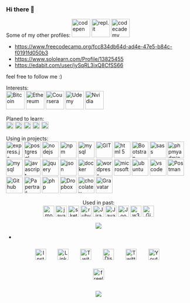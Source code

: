 ### Hi there 👋

Some of my other profiles:
<img src="https://www.vectorlogo.zone/logos/codepen/codepen-icon.svg" height="50" alt="codepen" />
<img src="https://www.vectorlogo.zone/logos/replit/replit-icon.svg" height="50" alt="repl.it" />
<img src="https://www.vectorlogo.zone/logos/codecademy/codecademy-ar21.svg" height="50" alt="codecademy" />
- https://www.freecodecamp.org/fcc834db64d-ad4e-47e5-b84c-f0191fd050b3
- https://www.sololearn.com/Profile/13825455
- https://edabit.com/user/jySqRL3ixQ8CfSS66


<!-- https://www.vectorlogo.zone/logos/codecademy/codecademy-icon.svg -->
<!-- https://www.vectorlogo.zone/logos/grasshopper/grasshopper-icon.svg -->

feel free to follow me :)

<!-- missing: Adobe, unreal-->



<p align="center">

<!-- 
<img src="https://www.vectorlogo.zone/logos/apple/apple-tile.svg" alt="apple" width="55" height="55"/> -->

</p>

<p>Interests: <br />
    <img src="https://www.vectorlogo.zone/logos/bitcoin/bitcoin-icon.svg" alt="Bitcoin" height="50" />
    <img src="https://www.vectorlogo.zone/logos/ethereum/ethereum-icon.svg" alt="Ethereum" height="50" />
    <img src="https://www.vectorlogo.zone/logos/coursera/coursera-icon.svg" alt="Coursera" height="50" />
    <img src="https://www.vectorlogo.zone/logos/udemy/udemy-icon.svg" alt="Udemy" height="50" />
    <img src="https://www.vectorlogo.zone/logos/nvidia/nvidia-icon.svg" alt="Nvidia" height="50" />
</p>


<p>Planed to learn:<br />
    <img src="https://www.vectorlogo.zone/logos/reactjs/reactjs-icon.svg" alt="react" height="20" />
    <img src="https://www.vectorlogo.zone/logos/vuejs/vuejs-ar21.svg" alt="Vuejs" height="20" />
    <img src="https://www.vectorlogo.zone/logos/angular/angular-icon.svg" alt="Angular" height="20" />
    <img src="https://www.vectorlogo.zone/logos/minecraft/minecraft-icon.svg" alt="Minecraft" height="20" />
    <img src="https://www.vectorlogo.zone/logos/unity3d/unity3d-icon.svg" alt="Unity" height="20" />
    <!-- <img src="https://www.vectorlogo.zone/logos/python/python-icon.svg" alt="python" width="55" height="55"/> -->
    <!-- <img src="https://www.vectorlogo.zone/logos/android/android-icon.svg" alt="android" width="55" height="55"/> -->
    <!-- <img src="https://www.vectorlogo.zone/logos/microsoft_azure/microsoft_azure-icon.svg" alt="azure" width="55" height="55"/>  -->
</p>

<p align="center">
<p>Using in projects:<br />
    <img src="https://www.vectorlogo.zone/logos/expressjs/expressjs-icon.svg" alt="express.js" height="45" />
    <img src="https://www.vectorlogo.zone/logos/postgresql/postgresql-icon.svg" alt="postgresql" height="45" />
    <img src="https://www.vectorlogo.zone/logos/nodejs/nodejs-icon.svg" alt="nodejs" height="45" />
    <img src="https://www.vectorlogo.zone/logos/npmjs/npmjs-ar21.svg" alt="npm" height="45" />
    <img src="https://www.vectorlogo.zone/logos/mysql/mysql-ar21.svg" alt="mysql" height="45" />
    <img src="https://www.vectorlogo.zone/logos/git-scm/git-scm-icon.svg" alt="GIT" height="45" />
    <img src="https://www.vectorlogo.zone/logos/w3_html5/w3_html5-icon.svg" alt="html 5" height="45" />
    <img src="https://www.vectorlogo.zone/logos/getbootstrap/getbootstrap-icon.svg" alt="Bootstrap" height="45" />
    <img src="https://www.vectorlogo.zone/logos/sass-lang/sass-lang-icon.svg" alt="sass" height="45" />
    <img src="https://www.vectorlogo.zone/logos/phpmyadmin/phpmyadmin-icon.svg" alt="phpmyadmin" height="45" />
    <img src="https://www.vectorlogo.zone/logos/mysql/mysql-ar21.svg" alt="mysql" height="45" />
    <img src="https://www.vectorlogo.zone/logos/javascript/javascript-icon.svg" alt="javascript" height="45" />
    <img src="https://www.vectorlogo.zone/logos/jquery/jquery-icon" alt="jquery" height="45" />
    <img src="https://www.vectorlogo.zone/logos/json/json-ar21.svg" alt="json" height="45" />
    <img src="https://www.vectorlogo.zone/logos/docker/docker-official.svg" alt="docker" height="45" />
    <img src="https://www.vectorlogo.zone/logos/wordpress/wordpress-icon.svg" alt="wordpress" height="45" />
    <img src="https://www.vectorlogo.zone/logos/microsoft/microsoft-icon.svg" alt="microsoft" height="45" />
    <img src="https://www.vectorlogo.zone/logos/ubuntu/ubuntu-tile.svg" alt="ubuntu" height="45" />
    <img src="https://www.vectorlogo.zone/logos/visualstudio_code/visualstudio_code-icon.svg" alt="vs code"
        height="45" />
    <img src="https://www.vectorlogo.zone/logos/getpostman/getpostman-icon.svg" alt="Postman" height="45" />
    <img src="https://www.vectorlogo.zone/logos/github/github-icon.svg" alt="Github" height="45" />
    <img src="https://www.vectorlogo.zone/logos/papertrailapp/papertrailapp-icon.svg" alt="Papertrail" height="45" />
    <img src="https://www.vectorlogo.zone/logos/php/php-horizontal.svg" alt="php" height="45" />
    <img src="https://www.vectorlogo.zone/logos/dropbox/dropbox-icon.svg" alt="Dropbox" height="45" />
    <img src="https://www.vectorlogo.zone/logos/chocolatey/chocolatey-icon.svg" alt="chocolatey" height="45" />
    <img src="https://www.vectorlogo.zone/logos/gravatar/gravatar-icon.svg" alt="Gravatar" height="45" />
    </ p>



        
<!-- - 🔭 I’m currently working on ...
- 🌱 I’m currently learning ...
- 👯 I’m looking to collaborate on ...
- 🤔 I’m looking for help with ...
- 💬 Ask me about ...
- 📫 How to reach me: ...
- 😄 Pronouns: ...
- ⚡ Fun fact: ... -->

<p align="center">
Used in past:<br />
<img src="https://www.vectorlogo.zone/logos/mongodb/mongodb-icon.svg" alt="mongodb" height="30"/>
<img src="https://www.vectorlogo.zone/logos/java/java-icon.svg" alt="java" height="30" />
<img src="https://www.vectorlogo.zone/logos/sketchapp/sketchapp-icon.svg" alt="sketch" height="30" />
<img src="https://www.vectorlogo.zone/logos/ruby-lang/ruby-lang-icon.svg" alt="ruby" height="30" />
<img src="https://www.vectorlogo.zone/logos/atlassian_jira/atlassian_jira-icon.svg" alt="Jira" height="30" />
<img src="https://www.vectorlogo.zone/logos/java/java-vertical.svg" alt="Java" height="30" />
<img src="https://www.vectorlogo.zone/logos/joomla/joomla-icon.svg" alt="Joomla" height="30" />
<img src="https://www.vectorlogo.zone/logos/w3c_xml/w3c_xml-icon.svg" alt="w3c" height="30" />
<img src="https://www.vectorlogo.zone/logos/gimp/gimp-icon.svg" alt="Gimp" height="30" />
</p>



<!-- source: https://github.com/anuraghazra/github-readme-stats -->
<p align="center"> <img
        src="https://github-readme-stats.vercel.app/api/top-langs/?username=itsAnyTime&langs_count=10&theme=chartreuse-dark&layout=compact" />
</p>


*

<!-- social media -->
<p align="center">
    <a href="https://www.instagram.com/itsanytime/" target="_blank"><img style="padding: 10px"
            src="https://www.vectorlogo.zone/logos/instagram/instagram-icon.svg" target="_blank" alt="Instagram"
            height="30" /></a>&nbsp;&nbsp;
    <a href="https://www.linkedin.com/in/itsanytime/" target="_blank"><img style="padding: 10px"
            src="https://www.vectorlogo.zone/logos/linkedin/linkedin-tile.svg" alt="LinkedIn"
            height="30" /></a>&nbsp;&nbsp;
    <a href="https://www.twitch.tv/itsanytime" target="_blank"><img style="padding: 10px"
            src="https://www.vectorlogo.zone/logos/twitch/twitch-icon.svg" alt="Twitch"
            height="30" /></a>&nbsp;&nbsp;
    <a href="https://discord.gg/DrUcjG6gkN" target="_blank"><img style="padding: 10px"
            src="https://www.vectorlogo.zone/logos/discordapp/discordapp-tile.svg" alt="Discord"
            height="30" /></a>&nbsp;&nbsp;
    <a href="https://twitter.com/spiderany" target="_blank"><img style="padding: 10px"
            src="https://www.vectorlogo.zone/logos/twitter/twitter-official.svg" alt="Twitter"
            height="30" /></a>&nbsp;&nbsp;
    <a href="https://www.youtube.com/channel/UCKLfVwCfdKRnt5ppD2kgQ2g" target="_blank"><img style="padding: 10px"
            src="https://www.vectorlogo.zone/logos/youtube/youtube-icon.svg" alt="Youtube"
            height="30" /></a>&nbsp;&nbsp;
</p>
<p align="center">
    <a href="https://www.itsanytime.de/" target="_blank"><img src="https://www.vectorlogo.zone/logos/freelancer/freelancer-icon.svg"
            alt="freelancer" height="30" /></a>
</p>

<p align="center">
    <br>
    <img src="https://profile-counter.glitch.me/itsAnyTime/count.svg" />
</p>